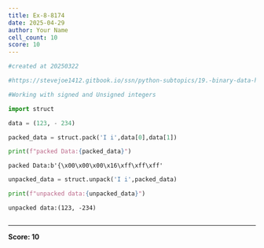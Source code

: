 ```yaml
---
title: Ex-8-8174
date: 2025-04-29
author: Your Name
cell_count: 10
score: 10
---
```


```python
#created at 20250322
```


```python
#https://stevejoe1412.gitbook.io/ssn/python-subtopics/19.-binary-data-handling
```


```python
#Working with signed and Unsigned integers
```


```python
import struct
```


```python
data = (123, - 234)
```


```python
packed_data = struct.pack('I i',data[0],data[1])
```


```python
print(f"packed Data:{packed_data}")
```

    packed Data:b'{\x00\x00\x00\x16\xff\xff\xff'



```python
unpacked_data = struct.unpack('I i',packed_data)
```


```python
print(f"unpacked data:{unpacked_data}")
```

    unpacked data:(123, -234)



```python

```


---
**Score: 10**